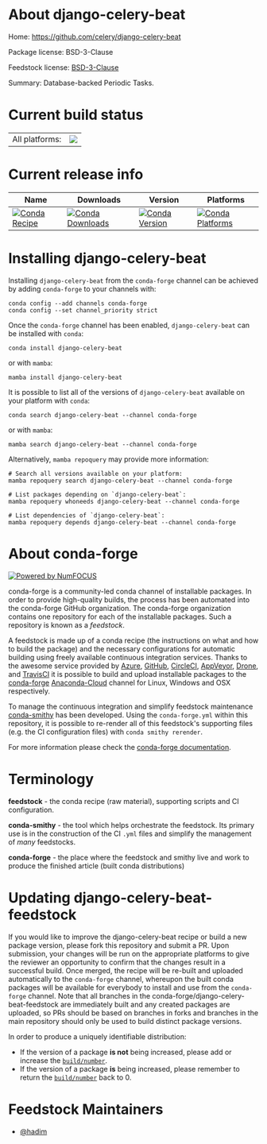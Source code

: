 About django-celery-beat
========================

Home: https://github.com/celery/django-celery-beat

Package license: BSD-3-Clause

Feedstock license: [BSD-3-Clause](https://github.com/conda-forge/django-celery-beat-feedstock/blob/main/LICENSE.txt)

Summary: Database-backed Periodic Tasks.

Current build status
====================


<table><tr><td>All platforms:</td>
    <td>
      <a href="https://dev.azure.com/conda-forge/feedstock-builds/_build/latest?definitionId=10289&branchName=main">
        <img src="https://dev.azure.com/conda-forge/feedstock-builds/_apis/build/status/django-celery-beat-feedstock?branchName=main">
      </a>
    </td>
  </tr>
</table>

Current release info
====================

| Name | Downloads | Version | Platforms |
| --- | --- | --- | --- |
| [![Conda Recipe](https://img.shields.io/badge/recipe-django--celery--beat-green.svg)](https://anaconda.org/conda-forge/django-celery-beat) | [![Conda Downloads](https://img.shields.io/conda/dn/conda-forge/django-celery-beat.svg)](https://anaconda.org/conda-forge/django-celery-beat) | [![Conda Version](https://img.shields.io/conda/vn/conda-forge/django-celery-beat.svg)](https://anaconda.org/conda-forge/django-celery-beat) | [![Conda Platforms](https://img.shields.io/conda/pn/conda-forge/django-celery-beat.svg)](https://anaconda.org/conda-forge/django-celery-beat) |

Installing django-celery-beat
=============================

Installing `django-celery-beat` from the `conda-forge` channel can be achieved by adding `conda-forge` to your channels with:

```
conda config --add channels conda-forge
conda config --set channel_priority strict
```

Once the `conda-forge` channel has been enabled, `django-celery-beat` can be installed with `conda`:

```
conda install django-celery-beat
```

or with `mamba`:

```
mamba install django-celery-beat
```

It is possible to list all of the versions of `django-celery-beat` available on your platform with `conda`:

```
conda search django-celery-beat --channel conda-forge
```

or with `mamba`:

```
mamba search django-celery-beat --channel conda-forge
```

Alternatively, `mamba repoquery` may provide more information:

```
# Search all versions available on your platform:
mamba repoquery search django-celery-beat --channel conda-forge

# List packages depending on `django-celery-beat`:
mamba repoquery whoneeds django-celery-beat --channel conda-forge

# List dependencies of `django-celery-beat`:
mamba repoquery depends django-celery-beat --channel conda-forge
```


About conda-forge
=================

[![Powered by
NumFOCUS](https://img.shields.io/badge/powered%20by-NumFOCUS-orange.svg?style=flat&colorA=E1523D&colorB=007D8A)](https://numfocus.org)

conda-forge is a community-led conda channel of installable packages.
In order to provide high-quality builds, the process has been automated into the
conda-forge GitHub organization. The conda-forge organization contains one repository
for each of the installable packages. Such a repository is known as a *feedstock*.

A feedstock is made up of a conda recipe (the instructions on what and how to build
the package) and the necessary configurations for automatic building using freely
available continuous integration services. Thanks to the awesome service provided by
[Azure](https://azure.microsoft.com/en-us/services/devops/), [GitHub](https://github.com/),
[CircleCI](https://circleci.com/), [AppVeyor](https://www.appveyor.com/),
[Drone](https://cloud.drone.io/welcome), and [TravisCI](https://travis-ci.com/)
it is possible to build and upload installable packages to the
[conda-forge](https://anaconda.org/conda-forge) [Anaconda-Cloud](https://anaconda.org/)
channel for Linux, Windows and OSX respectively.

To manage the continuous integration and simplify feedstock maintenance
[conda-smithy](https://github.com/conda-forge/conda-smithy) has been developed.
Using the ``conda-forge.yml`` within this repository, it is possible to re-render all of
this feedstock's supporting files (e.g. the CI configuration files) with ``conda smithy rerender``.

For more information please check the [conda-forge documentation](https://conda-forge.org/docs/).

Terminology
===========

**feedstock** - the conda recipe (raw material), supporting scripts and CI configuration.

**conda-smithy** - the tool which helps orchestrate the feedstock.
                   Its primary use is in the construction of the CI ``.yml`` files
                   and simplify the management of *many* feedstocks.

**conda-forge** - the place where the feedstock and smithy live and work to
                  produce the finished article (built conda distributions)


Updating django-celery-beat-feedstock
=====================================

If you would like to improve the django-celery-beat recipe or build a new
package version, please fork this repository and submit a PR. Upon submission,
your changes will be run on the appropriate platforms to give the reviewer an
opportunity to confirm that the changes result in a successful build. Once
merged, the recipe will be re-built and uploaded automatically to the
`conda-forge` channel, whereupon the built conda packages will be available for
everybody to install and use from the `conda-forge` channel.
Note that all branches in the conda-forge/django-celery-beat-feedstock are
immediately built and any created packages are uploaded, so PRs should be based
on branches in forks and branches in the main repository should only be used to
build distinct package versions.

In order to produce a uniquely identifiable distribution:
 * If the version of a package **is not** being increased, please add or increase
   the [``build/number``](https://docs.conda.io/projects/conda-build/en/latest/resources/define-metadata.html#build-number-and-string).
 * If the version of a package **is** being increased, please remember to return
   the [``build/number``](https://docs.conda.io/projects/conda-build/en/latest/resources/define-metadata.html#build-number-and-string)
   back to 0.

Feedstock Maintainers
=====================

* [@hadim](https://github.com/hadim/)

